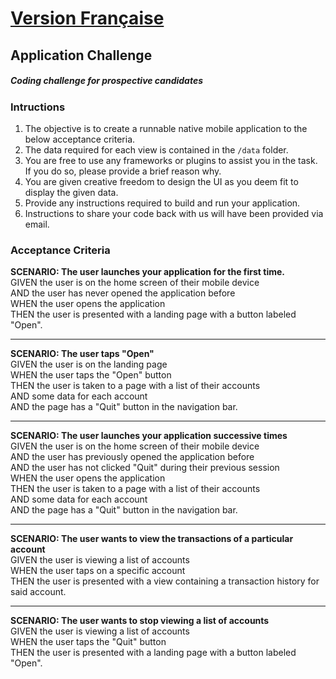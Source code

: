 # [__**Version Française**__](README_FR.md)

## Application Challenge
##### Coding challenge for prospective candidates

### Intructions 

1. The objective is to create a runnable native mobile application to the below acceptance criteria.
1. The data required for each view is contained in the `/data` folder.
1. You are free to use any frameworks or plugins to assist you in the task. If you do so, please provide a brief reason why.
1. You are given creative freedom to design the UI as you deem fit to display the given data.
1. Provide any instructions required to build and run your application.
1. Instructions to share your code back with us will have been provided via email.

### Acceptance Criteria

**SCENARIO: The user launches your application for the first time.**   
GIVEN the user is on the home screen of their mobile device   
AND the user has never opened the application before    
WHEN the user opens the application    
THEN the user is presented with a landing page with a button labeled "Open".
___

**SCENARIO: The user taps "Open"**   
GIVEN the user is on the landing page   
WHEN the user taps the "Open" button   
THEN the user is taken to a page with a list of their accounts   
AND some data for each account    
AND the page has a "Quit" button in the navigation bar.
___

**SCENARIO: The user launches your application successive times**   
GIVEN the user is on the home screen of their mobile device    
AND the user has previously opened the application before     
AND the user has not clicked "Quit" during their previous session    
WHEN the user opens the application    
THEN the user is taken to a page with a list of their accounts    
AND some data for each account   
AND the page has a "Quit" button in the navigation bar.
___

**SCENARIO: The user wants to view the transactions of a particular account**      
GIVEN the user is viewing a list of accounts    
WHEN the user taps on a specific account    
THEN the user is presented with a view containing a transaction history for said account.
___

**SCENARIO: The user wants to stop viewing a list of accounts**      
GIVEN the user is viewing a list of accounts    
WHEN the user taps the "Quit" button    
THEN the user is presented with a landing page with a button labeled "Open".

